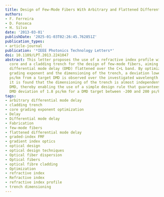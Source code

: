 ```yaml
---
title: Design of Few-Mode Fibers With Arbitrary and Flattened Differential Mode Delay
authors:
- F. Ferreira
- D. Fonseca
- H. Silva
date: '2013-03-01'
publishDate: '2025-01-03T02:26:45.762851Z'
publication_types:
- article-journal
publication: '*IEEE Photonics Technology Letters*'
doi: 10.1109/LPT.2013.2241047
abstract: This letter proposes the use of a refractive index profile with a graded
  core and a cladding trench for the design of few-mode fibers, aiming an arbitrary
  differential mode delay (DMD) flattened over the C+L band. By optimizing the core
  grading exponent and the dimensioning of the trench, a deviation lower than 0.01
  ps/km from a target DMD is observed over the investigated wavelength range. Additionally,
  it is found that the dimensioning of the trench is almost independent of the target
  DMD, thereby enabling the use of a simple design rule that guarantees a maximum
  DMD deviation of 1.8 ps/km for a DMD target between -200 and 200 ps/km.
tags:
- arbitrary differential mode delay
- cladding trench
- core grading exponent optimization
- Delay
- Differential mode delay
- Fabrication
- few-mode fibers
- flattened differential mode delay
- graded-index FMF
- gradient index optics
- optical design
- optical design techniques
- Optical fiber dispersion
- Optical fibers
- optical fibre cladding
- Optimization
- refractive index
- Refractive index
- refractive index profile
- trench dimensioning
---
```

